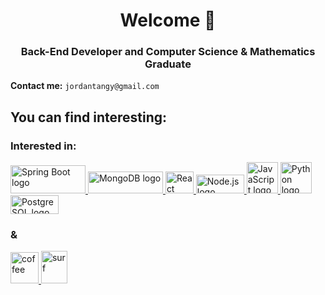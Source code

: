 <h1 align="center">Welcome 🤙 </h1>
<h3 align="center">Back-End Developer and Computer Science & Mathematics Graduate  </a></h3>



**Contact me:** `jordantangy@gmail.com`

## You can find interesting:

<h3 align="left">Interested in:</h3>
<p align="left">
 <a href="#" target="_blank">
      <img src="https://bgasparotto.com/wp-content/uploads/2017/12/spring-boot-logo.png" alt="Spring Boot logo" width="120" height="45">
    </a>
    <a href="#" target="_blank">
      <img src="https://webassets.mongodb.com/_com_assets/cms/mongodb_logo1-76twgcu2dm.png" alt="MongoDB logo" width="120" height="35">
    </a>
    <a href="#" target="_blank">
      <img src="https://upload.wikimedia.org/wikipedia/commons/thumb/a/a7/React-icon.svg/1200px-React-icon.svg.png" alt="React logo" width="45" height="35">
    </a>
    <a href="#" target="_blank">
      <img src="https://cdn.freebiesupply.com/logos/large/2x/nodejs-1-logo-png-transparent.png" alt="Node.js logo" width="77" height="30">
    </a>
    <a href="#" target="_blank">
      <img src="https://upload.wikimedia.org/wikipedia/commons/6/6a/JavaScript-logo.png" alt="JavaScript logo" width="50" height="50">
    </a>
    <a href="#" target="_blank">
      <img src="https://blog.insaid.co/wp-content/uploads/2019/04/Python-logo.jpg" alt="Python logo" width="50" height="50">
    </a>
    <a href="#" target="_blank">
      <img src="https://w7.pngwing.com/pngs/441/460/png-transparent-postgresql-plain-wordmark-logo-icon-thumbnail.png" alt="PostgreSQL logo" width="77" height="30">
    </a>

<h3 align="left">&</h3>

<a href="#" target="_blank"><img src="https://emojipedia-us.s3.dualstack.us-west-1.amazonaws.com/thumbs/240/facebook/65/hot-beverage_2615.png" alt="coffee" width="45" height="50"/> </a><a href="#" target="_blank"><img src="https://emojipedia-us.s3.dualstack.us-west-1.amazonaws.com/thumbs/240/whatsapp/273/person-surfing_1f3c4.png" alt="surf" width="42" height="52"/> </a>
</p>
